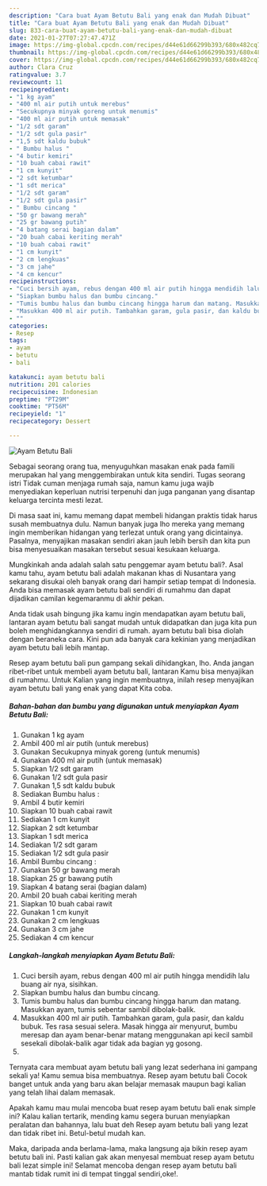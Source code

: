 ```yaml
---
description: "Cara buat Ayam Betutu Bali yang enak dan Mudah Dibuat"
title: "Cara buat Ayam Betutu Bali yang enak dan Mudah Dibuat"
slug: 833-cara-buat-ayam-betutu-bali-yang-enak-dan-mudah-dibuat
date: 2021-01-27T07:27:47.471Z
image: https://img-global.cpcdn.com/recipes/d44e61d66299b393/680x482cq70/ayam-betutu-bali-foto-resep-utama.jpg
thumbnail: https://img-global.cpcdn.com/recipes/d44e61d66299b393/680x482cq70/ayam-betutu-bali-foto-resep-utama.jpg
cover: https://img-global.cpcdn.com/recipes/d44e61d66299b393/680x482cq70/ayam-betutu-bali-foto-resep-utama.jpg
author: Clara Cruz
ratingvalue: 3.7
reviewcount: 11
recipeingredient:
- "1 kg ayam"
- "400 ml air putih untuk merebus"
- "Secukupnya minyak goreng untuk menumis"
- "400 ml air putih untuk memasak"
- "1/2 sdt garam"
- "1/2 sdt gula pasir"
- "1,5 sdt kaldu bubuk"
- " Bumbu halus "
- "4 butir kemiri"
- "10 buah cabai rawit"
- "1 cm kunyit"
- "2 sdt ketumbar"
- "1 sdt merica"
- "1/2 sdt garam"
- "1/2 sdt gula pasir"
- " Bumbu cincang "
- "50 gr bawang merah"
- "25 gr bawang putih"
- "4 batang serai bagian dalam"
- "20 buah cabai keriting merah"
- "10 buah cabai rawit"
- "1 cm kunyit"
- "2 cm lengkuas"
- "3 cm jahe"
- "4 cm kencur"
recipeinstructions:
- "Cuci bersih ayam, rebus dengan 400 ml air putih hingga mendidih lalu buang air nya, sisihkan."
- "Siapkan bumbu halus dan bumbu cincang."
- "Tumis bumbu halus dan bumbu cincang hingga harum dan matang. Masukkan ayam, tumis sebentar sambil dibolak-balik."
- "Masukkan 400 ml air putih. Tambahkan garam, gula pasir, dan kaldu bubuk. Tes rasa sesuai selera. Masak hingga air menyurut, bumbu meresap dan ayam benar-benar matang menggunakan api kecil sambil sesekali dibolak-balik agar tidak ada bagian yg gosong."
- ""
categories:
- Resep
tags:
- ayam
- betutu
- bali

katakunci: ayam betutu bali 
nutrition: 201 calories
recipecuisine: Indonesian
preptime: "PT29M"
cooktime: "PT56M"
recipeyield: "1"
recipecategory: Dessert

---
```



![Ayam Betutu Bali](https://img-global.cpcdn.com/recipes/d44e61d66299b393/680x482cq70/ayam-betutu-bali-foto-resep-utama.jpg)

Sebagai seorang orang tua, menyuguhkan masakan enak pada famili merupakan hal yang menggembirakan untuk kita sendiri. Tugas seorang istri Tidak cuman menjaga rumah saja, namun kamu juga wajib menyediakan keperluan nutrisi terpenuhi dan juga panganan yang disantap keluarga tercinta mesti lezat.

Di masa  saat ini, kamu memang dapat membeli hidangan praktis tidak harus susah membuatnya dulu. Namun banyak juga lho mereka yang memang ingin memberikan hidangan yang terlezat untuk orang yang dicintainya. Pasalnya, menyajikan masakan sendiri akan jauh lebih bersih dan kita pun bisa menyesuaikan masakan tersebut sesuai kesukaan keluarga. 



Mungkinkah anda adalah salah satu penggemar ayam betutu bali?. Asal kamu tahu, ayam betutu bali adalah makanan khas di Nusantara yang sekarang disukai oleh banyak orang dari hampir setiap tempat di Indonesia. Anda bisa memasak ayam betutu bali sendiri di rumahmu dan dapat dijadikan camilan kegemaranmu di akhir pekan.

Anda tidak usah bingung jika kamu ingin mendapatkan ayam betutu bali, lantaran ayam betutu bali sangat mudah untuk didapatkan dan juga kita pun boleh menghidangkannya sendiri di rumah. ayam betutu bali bisa diolah dengan beraneka cara. Kini pun ada banyak cara kekinian yang menjadikan ayam betutu bali lebih mantap.

Resep ayam betutu bali pun gampang sekali dihidangkan, lho. Anda jangan ribet-ribet untuk membeli ayam betutu bali, lantaran Kamu bisa menyajikan di rumahmu. Untuk Kalian yang ingin membuatnya, inilah resep menyajikan ayam betutu bali yang enak yang dapat Kita coba.

<!--inarticleads1-->

##### Bahan-bahan dan bumbu yang digunakan untuk menyiapkan Ayam Betutu Bali:

1. Gunakan 1 kg ayam
1. Ambil 400 ml air putih (untuk merebus)
1. Gunakan Secukupnya minyak goreng (untuk menumis)
1. Gunakan 400 ml air putih (untuk memasak)
1. Siapkan 1/2 sdt garam
1. Gunakan 1/2 sdt gula pasir
1. Gunakan 1,5 sdt kaldu bubuk
1. Sediakan  Bumbu halus :
1. Ambil 4 butir kemiri
1. Siapkan 10 buah cabai rawit
1. Sediakan 1 cm kunyit
1. Siapkan 2 sdt ketumbar
1. Siapkan 1 sdt merica
1. Sediakan 1/2 sdt garam
1. Sediakan 1/2 sdt gula pasir
1. Ambil  Bumbu cincang :
1. Gunakan 50 gr bawang merah
1. Siapkan 25 gr bawang putih
1. Siapkan 4 batang serai (bagian dalam)
1. Ambil 20 buah cabai keriting merah
1. Siapkan 10 buah cabai rawit
1. Gunakan 1 cm kunyit
1. Gunakan 2 cm lengkuas
1. Gunakan 3 cm jahe
1. Sediakan 4 cm kencur




<!--inarticleads2-->

##### Langkah-langkah menyiapkan Ayam Betutu Bali:

1. Cuci bersih ayam, rebus dengan 400 ml air putih hingga mendidih lalu buang air nya, sisihkan.
1. Siapkan bumbu halus dan bumbu cincang.
1. Tumis bumbu halus dan bumbu cincang hingga harum dan matang. Masukkan ayam, tumis sebentar sambil dibolak-balik.
1. Masukkan 400 ml air putih. Tambahkan garam, gula pasir, dan kaldu bubuk. Tes rasa sesuai selera. Masak hingga air menyurut, bumbu meresap dan ayam benar-benar matang menggunakan api kecil sambil sesekali dibolak-balik agar tidak ada bagian yg gosong.
1. 




Ternyata cara membuat ayam betutu bali yang lezat sederhana ini gampang sekali ya! Kamu semua bisa membuatnya. Resep ayam betutu bali Cocok banget untuk anda yang baru akan belajar memasak maupun bagi kalian yang telah lihai dalam memasak.

Apakah kamu mau mulai mencoba buat resep ayam betutu bali enak simple ini? Kalau kalian tertarik, mending kamu segera buruan menyiapkan peralatan dan bahannya, lalu buat deh Resep ayam betutu bali yang lezat dan tidak ribet ini. Betul-betul mudah kan. 

Maka, daripada anda berlama-lama, maka langsung aja bikin resep ayam betutu bali ini. Pasti kalian gak akan menyesal membuat resep ayam betutu bali lezat simple ini! Selamat mencoba dengan resep ayam betutu bali mantab tidak rumit ini di tempat tinggal sendiri,oke!.

